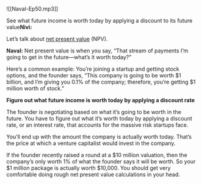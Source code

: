 ![[Naval-Ep50.mp3]]


See what future income is worth today by applying a discount to its future value**Nivi:**


Let’s talk about [net present value](https://en.wikipedia.org/wiki/Net_present_value) (NPV).

**Naval:** Net present value is when you say, “That stream of payments I’m going to get in the future—what’s it worth today?”

Here’s a common example: You’re joining a startup and getting stock options, and the founder says, “This company is going to be worth $1 billion, and I’m giving you 0.1% of the company; therefore, you’re getting $1 million worth of stock.”

**Figure out what future income is worth today by applying a discount rate**

The founder is negotiating based on what it’s going to be worth in the future. You have to figure out what it’s worth today by applying a discount rate, or an interest rate, that accounts for the massive risk startups face.

You’ll end up with the amount the company is actually worth today. That’s the price at which a venture capitalist would invest in the company.

If the founder recently raised a round at a $10 million valuation, then the company’s only worth 1% of what the founder says it will be worth. So your $1 million package is actually worth $10,000. You should get very comfortable doing rough net present value calculations in your head.